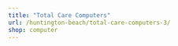 ```yaml
---
title: "Total Care Computers"
url: /huntington-beach/total-care-computers-3/
shop: computer
---
```

